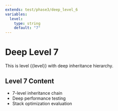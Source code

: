 ```yaml
---
extends: test/phase3/deep_level_6
variables:
  level:
    type: string
    default: "7"
---
```

# Deep Level 7

This is level {{level}} with deep inheritance hierarchy.

## Level 7 Content
- 7-level inheritance chain
- Deep performance testing
- Stack optimization evaluation
